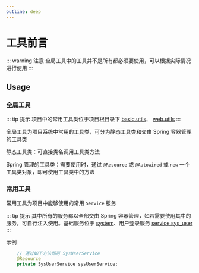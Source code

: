 ```yaml
---
outline: deep
---
```


# 工具前言

::: warning 注意
全局工具中的工具并不是所有都必须要使用，可以根据实际情况进行使用
:::

## Usage

### 全局工具

::: tip 提示
项目中的常用工具类位于项目根目录下 [basic.utils](https://github.com/elonehoo/benewy-template/tree/main/project/basic/src/main/java/com/beneway/basic/utils)、 [web.utils](https://github.com/elonehoo/benewy-template/tree/main/project/web/src/main/java/com/beneway/web/utils)
:::

全局工具为项目系统中常用的工具类，可分为静态工具类和交由 Spring 容器管理的工具类

静态工具类：可直接类名调用工具类方法

Spring 管理的工具类：需要使用时，通过 `@Resource` 或 `@Autowired` 或 `new` 一个工具类对象，即可使用工具类中的方法

### 常用工具

常用工具为项目中能够使用的常用 `Service` 服务

::: tip 提示
其中所有的服务都以全部交由 Spring 容器管理，如若需要使用其中的服务，可自行注入使用。基础服务位于 [system](https://github.com/elonehoo/benewy-template/tree/main/project/basic/src/main/java/com/beneway/basic/system)、用户登录服务 [service.sys_user](https://github.com/elonehoo/benewy-template/tree/main/project/core/src/main/java/com/beneway/core/service/sys_user)
:::

示例

```java
    // 通过如下方法即可 SysUserService
    @Resource
    private SysUserService sysUserService;
```
